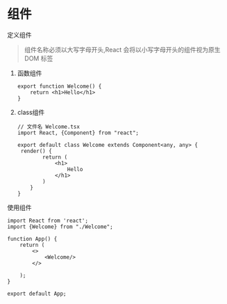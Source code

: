 # 组件

定义组件

> 组件名称必须以大写字母开头,React 会将以小写字母开头的组件视为原生 DOM 标签

1. 函数组件

   ```tsx
   export function Welcome() {
       return <h1>Hello</h1>
   }
   
   ```

   

2. class组件

   
   
   ```tsx
   // 文件名 Welcome.tsx
   import React, {Component} from "react";
   
   export default class Welcome extends Component<any, any> {
    render() {
           return (
               <h1>
                   Hello
               </h1>
           )
       }
   }
   
   ```
   
   

使用组件

```tsx
import React from 'react';
import {Welcome} from "./Welcome";

function App() {
    return (
        <>
            <Welcome/>
        </>

    );
}

export default App;

```

